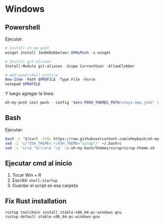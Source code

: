 # Windows

## Powershell

Ejecutar:
```powershell
# Install oh-my-posh
winget install JanDeDobbeleer.OhMyPosh -s winget

# Install git-aliases
Install-Module git-aliases -Scope CurrentUser -AllowClobber

# Add powershell profile
New-Item -Path $PROFILE -Type File -Force
notepad $PROFILE
```

Y luego agregar la línea:
```ps1
oh-my-posh init pwsh --config "$env:POSH_THEMES_PATH/xtoys.omp.json" | Invoke-Expression
```

## Bash
Ejecutar:
```bash
bash -c "$(curl -fsSL https://raw.githubusercontent.com/ohmybash/oh-my-bash/master/tools/install.sh)"
sed -i 's/^OSH_THEME=.*/OSH_THEME="sirup"/' ~/.bashrc
sed -i 's/\$ "$/\\n\$ "/g' ~/.oh-my-bash/themes/sirup/sirup.theme.sh
```

## Ejecutar cmd al inicio

1. Tocar Win + R
2. Escribir `shell:startup`
3. Guardar el script en esa carpeta

## Fix Rust installation

```
rustup toolchain install stable-x86_64-pc-windows-gnu
rustup default stable-x86_64-pc-windows-gnu
```
